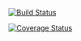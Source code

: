 [![Build Status](https://travis-ci.com/schmidtfederico/apscheduler-ui.svg?branch=master)](https://travis-ci.com/schmidtfederico/apscheduler-ui)

[![Coverage Status](https://coveralls.io/repos/github/schmidtfederico/apscheduler-ui/badge.svg?branch=master)](https://coveralls.io/github/schmidtfederico/apscheduler-ui?branch=master)